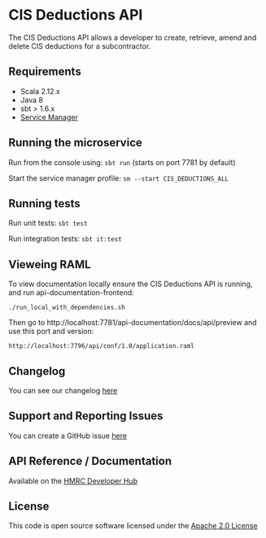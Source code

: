 CIS Deductions API
========================

The CIS Deductions API allows a developer to create, retrieve, amend and delete CIS deductions for a subcontractor.

## Requirements
- Scala 2.12.x
- Java 8
- sbt > 1.6.x
- [Service Manager](https://github.com/hmrc/service-manager)

## Running the microservice
Run from the console using: `sbt run` (starts on port 7781 by default)

Start the service manager profile: `sm --start CIS_DEDUCTIONS_ALL`

## Running tests
Run unit tests: `sbt test`

Run integration tests: `sbt it:test`

## Vieweing RAML
To view documentation locally ensure the CIS Deductions API is running, and run api-documentation-frontend:

```
./run_local_with_dependencies.sh
```

Then go to http://localhost:7781/api-documentation/docs/api/preview and use this port and version:

```
http://localhost:7796/api/conf/1.0/application.raml
```

## Changelog

You can see our changelog [here](https://github.com/hmrc/income-tax-mtd-changelog/wiki)

## Support and Reporting Issues

You can create a GitHub issue [here](https://github.com/hmrc/income-tax-mtd-changelog/issues)

## API Reference / Documentation 

Available on the [HMRC Developer Hub](https://developer.service.hmrc.gov.uk/api-documentation/docs/api/service/cis-deductions-api/1.0)

## License

This code is open source software licensed under the [Apache 2.0 License]("http://www.apache.org/licenses/LICENSE-2.0.html")
